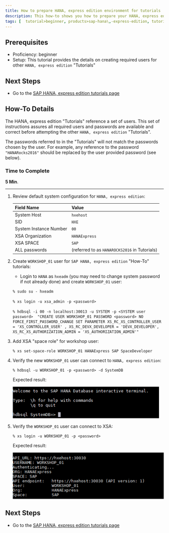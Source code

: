 ```yaml
---
title: How to prepare HANA, express edition environment for tutorials
description: This how-to shows you how to prepare your HANA, express edition for executing the other Tutorials.
tags: [  tutorial>beginner, products>sap-hana\,-express-edition, tutorial>how-to ]
---
```


## Prerequisites  
 - Proficiency: beginner
 - Setup: This tutorial provides the details on creating required users for other `HANA, express edition` "Tutorials"

## Next Steps
 - Go to the [SAP HANA, express edition tutorials page](http://go.sap.com/developer/topics/sap-hana-express.tutorials.html)

## How-To Details
The HANA, express edition "Tutorials" reference a set of users. This set of instructions assures all required users and passwords are available and correct before attempting the other `HANA, express edition` "Tutorials".

The passwords referred to in the "Tutorials" will not match the passwords chosen by the user. For example, any reference to the password `"HANARocks2016"` should be replaced by the user provided password (see below).

### Time to Complete
**5 Min**.

---

1. Review default system configuration for `HANA, express edition`:

    Field Name               | Value
    :---------------------   | :-------------
    System Host              | `hxehost` 
    SID                      | `HXE`
    System Instance Number   | `00`
    XSA Organization         | `HANAExpress`
    XSA SPACE                | `SAP`
    ALL passwords            | <user defined> (referred to as `HANAROCKS2016` in Tutorials)
    

2. Create `WORKSHOP_01` user for `SAP HANA, express edition` "How-To" tutorials:

    - Login to `HANA` as `hxeadm`  (you may need to change system password if not already done) and create `WORKSHOP_01` user:

    ```
    % sudo su - hxeadm

    % xs login -u xsa_admin -p <password>

    % hdbsql -i 00 -n localhost:30013 -u SYSTEM -p <SYSTEM user password>  "CREATE USER WORKSHOP_01 PASSWORD <password> NO FORCE_FIRST_PASSWORD_CHANGE SET PARAMETER XS_RC_XS_CONTROLLER_USER = 'XS_CONTROLLER_USER' , XS_RC_DEVX_DEVELOPER = 'DEVX_DEVELOPER', XS_RC_XS_AUTHORIZATION_ADMIN = 'XS_AUTHORIZATION_ADMIN'"
    ```

3. Add XSA "space role" for workshop user:

    ```
    % xs set-space-role WORKSHOP_01 HANAExpress SAP SpaceDeveloper
    ```

4. Verify the new `WORKSHOP_01` user can connect to `HANA, express edition`:

    ```
    % hdbsql -u WORKSHOP_01 -p <password> -d SystemDB
    ```

    Expected result:

    ![image 1](1.png)

5. Verify the `WORKSHOP_01` user can connect to XSA:

    ```
    % xs login -u WORKSHOP_01 -p <password>
    ```

    Expected result:

    ![image 1](2.png)

## Next Steps
 - Go to the [SAP HANA, express edition tutorials page](http://go.sap.com/developer/topics/sap-hana-express.tutorials.html)
